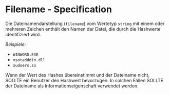 # Filename - Specification

Die Dateinamendarstellung (`filename`) vom Wertetyp `string` mit einem oder mehreren Zeichen enthält den Namen der Datei, die durch die Hashwerte identifiziert wird.

*Beispiele:*

* `WINWORD.EXE`
* `msotadddin.dll`
* `sudoers.so`

Wenn der Wert des Hashes übereinstimmt und der Dateiname nicht, SOLLTE ein Benutzer den Hashwert bevorzugen.
In solchen Fällen SOLLTE der Dateiname als Informationseigenschaft verwendet werden.